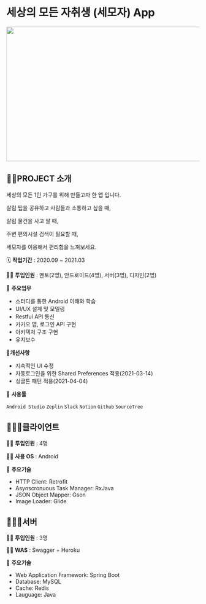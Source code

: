 # 세상의 모든 자취생 (세모자) App

<img width = 600 height = 350  src="https://user-images.githubusercontent.com/72602912/156167782-d9b6318c-2f6b-4b72-b755-6c3c039cc602.png"/>

## 👩‍🏫PROJECT 소개

세상의 모든 1인 가구를 위해 만들고자 한 앱 입니다.

살림 팁을 공유하고 사람들과 소통하고 싶을 때,

살림 물건을 사고 팔 때,

주변 편의시설 검색이 필요할 때,

세모자를 이용해서 편리함을 느껴보세요.

🗓️ **작업기간** : 2020.09 ~ 2021.03

👨‍💻 **투입인원** : 멘토(2명), 안드로이드(4명), 서버(3명), 디자인(2명)

📒 **주요업무** 

- 스터디를 통한 Android 이해와 학습
- UI/UX 설계 및 모델링
- Restful API 통신
- 카카오 맵, 로그인 API 구현
- 아키텍처 구조 구현
- 유지보수

💪**개선사항**

- 지속적인 UI 수정
- 자동로그인을 위한 Shared Preferences 적용(2021-03-14)
- 싱글톤 패턴 적용(2021-04-04)

🌱 **사용툴**

`Android Studio` `Zeplin` `Slack` `Notion` `Github` `SourceTree`

## 🙆🏻‍♂️클라이언트

👨‍💻 **투입인원** : 4명

👨‍💻 **사용 OS** : Android

📒 **주요기술**

- HTTP Client: Retrofit
- Asynscronuous Task Manager: RxJava
- JSON Object Mapper: Gson
- Image Loader: Glide

## 🙆🏻‍♀️서버

👨‍💻 **투입인원** : 3명

👨‍💻 **WAS** : Swagger + Heroku

📒 **주요기술**

- Web Application Framework: Spring Boot
- Database: MySQL
- Cache: Redis
- Lauguage: Java
